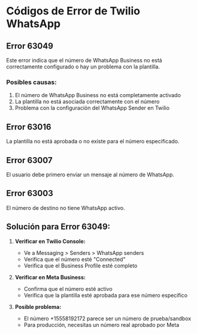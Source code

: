 # Códigos de Error de Twilio WhatsApp

## Error 63049
Este error indica que el número de WhatsApp Business no está correctamente configurado o hay un problema con la plantilla.

### Posibles causas:
1. El número de WhatsApp Business no está completamente activado
2. La plantilla no está asociada correctamente con el número
3. Problema con la configuración del WhatsApp Sender en Twilio

## Error 63016
La plantilla no está aprobada o no existe para el número especificado.

## Error 63007
El usuario debe primero enviar un mensaje al número de WhatsApp.

## Error 63003
El número de destino no tiene WhatsApp activo.

## Solución para Error 63049:

1. **Verificar en Twilio Console:**
   - Ve a Messaging > Senders > WhatsApp senders
   - Verifica que el número esté "Connected"
   - Verifica que el Business Profile esté completo

2. **Verificar en Meta Business:**
   - Confirma que el número esté activo
   - Verifica que la plantilla esté aprobada para ese número específico

3. **Posible problema:**
   - El número +15558192172 parece ser un número de prueba/sandbox
   - Para producción, necesitas un número real aprobado por Meta